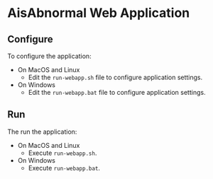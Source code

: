 AisAbnormal Web Application
===========

## Configure ##
To configure the application:

* On MacOS and Linux
    * Edit the `run-webapp.sh` file to configure application settings.
* On Windows
    * Edit the `run-webapp.bat` file to configure application settings.

## Run ##
The run the application:

* On MacOS and Linux
    * Execute `run-webapp.sh`.
* On Windows
    * Execute `run-webapp.bat`.

